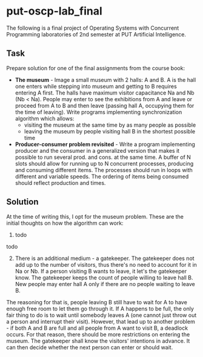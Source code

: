 # put-oscp-lab_final
The following is a final project of Operating Systems with Concurrent Programming laboratories of 2nd semester at PUT Artificial Intelligence.

## Task
Prepare solution for one of the final assignments from the course book:
- **The museum** - Image a small museum with 2 halls: A and B. A is the hall one enters while stepping into museum and getting to B requires entering A first. The halls have maximum visitor capacitance Na and Nb (Nb < Na). People may enter to see the exhibitions from A and leave or proceed from A to B and then leave (passing hall A, occupying them for the time of leaving). Write programs implementing synchronization algorithm which allows:
  - visiting the museum at the same time by as many people as possible
  - leaving the museum by people visiting hall B in the shortest possible time
- **Producer-consumer problem revisited** - Write a program implementing producer and the consumer in a generalized version that makes it possible to run several prod. and cons. at the same time. A buffer of N slots should allow for running up to N concurrent processes, producing and consuming different items. The processes should run in loops with different and variable speeds. The ordering of items being consumed should reflect production and times.

## Solution
At the time of writing this, I opt for the museum problem. These are the initial thoughts on how the algorithm can work:
1. todo

todo

2. There is an additional medium - a gatekeeper. The gatekeeper does not add up to the number of visitors, thus there's no need to account for it in Na or Nb. If a person visiting B wants to leave, it let's the gatekeeper know. The gatekeeper keeps the count of people willing to leave hall B. New people may enter hall A only if there are no people waiting to leave B.

The reasoning for that is, people leaving B still have to wait for A to have enough free room to let them go through it. If A happens to be full, the only fair thing to do is to wait until somebody leaves A (one cannot just throw out a person and interrupt their visit). However, that lead up to another problem - if both A and B are full and all people from A want to visit B, a deadlock occurs. For that reason, there should be more restrictions on entering the museum. The gatekeeper shall know the visitors' intentions in advance. It can then decide whether the next person can enter or should wait.
